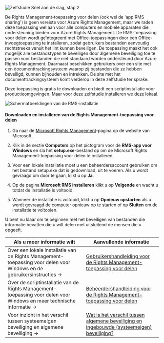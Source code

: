 ![Zelfstudie Snel aan de slag, stap 2](../media/AzRMS_QuickStartSteps2.PNG)

De Rights Management-toepassing voor delen (ook wel de 'app RMS sharing') is geen vereiste voor Azure Rights Management, maar we raden deze toepassing wel aan voor alle computers en mobiele apparaten die ondersteuning bieden voor Azure Rights Management. De RMS-toepassing voor delen wordt geïntegreerd met Office-toepassingen door een Office-invoegtoepassing te installeren, zodat gebruikers bestanden eenvoudig rechtstreeks vanuit het lint kunnen beveiligen. De toepassing maakt het ook mogelijk alle bestandstypen te beveiligen door algemene beveiliging toe te passen voor bestanden die niet standaard worden ondersteund door Azure Rights Management. Daarnaast beschikken gebruikers over een site met een documenttrackingsysteem waarop zij bestanden die ze hebben beveiligd, kunnen bijhouden en intrekken. De site met het documenttrackingsysteem komt verderop in deze zelfstudie ter sprake.

Deze toepassing is gratis te downloaden en biedt een scriptinstallatie voor productieomgevingen. Maar voor deze zelfstudie installeren we deze lokaal.

![Schermafbeeldingen van de RMS-installatie](../media/AzRMS_Tutorial_2_Screenshots.png)

#### Downloaden en installeren van de Rights Management-toepassing voor delen

1.  Ga naar de [Microsoft Rights Management](http://go.microsoft.com/fwlink/?LinkId=303970)-pagina op de website van Microsoft.

2.  Klik in de sectie **Computers** op het pictogram voor de **RMS-app voor Windows** en sla het **setup.exe**-bestand op om de Microsoft Rights Management-toepassing voor delen te installeren.

3.  Voor een lokale installatie moet u een beheerdersaccount gebruiken om het bestand setup.exe dat is gedownload, uit te voeren. Als u wordt gevraagd om door te gaan, klikt u op **Ja**.

4.  Op de pagina **Microsoft RMS installeren** klikt u op **Volgende** en wacht u totdat de installatie is voltooid.

5.  Wanneer de installatie is voltooid, klikt u op **Opnieuw opstarten** als u wordt gevraagd de computer opnieuw op te starten of op **Sluiten** om de installatie te voltooien.

U bent nu klaar om te beginnen met het beveiligen van bestanden die informatie bevatten die u wilt delen met uitsluitend de mensen die u opgeeft.

|Als u meer informatie wilt|Aanvullende informatie|
|--------------------------------|--------------------------|
|Over een lokale installatie van de Rights Management-toepassing voor delen voor Windows en de gebruikersinstructies   →|[Gebruikershandleiding voor de Rights Management-toepassing voor delen](../rms-client/sharing-app-user-guide.md)|
|Over de scriptinstallatie van de Rights Management-toepassing voor delen voor Windows en meer technische informatie   →|[Beheerdershandleiding voor de Rights Management-toepassing voor delen](../rms-client/sharing-app-admin-guide.md)|
|Voor inzicht in het verschil tussen systeemeigen beveiliging en algemene beveiliging   →|[Wat is het verschil tussen algemene beveiliging en ingebouwde (systeemeigen) beveiliging?](../rms-client/sharing-app-dialog-box.md)|


<!--HONumber=Jun16_HO4-->



